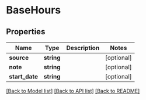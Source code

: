 # BaseHours

## Properties
Name | Type | Description | Notes
------------ | ------------- | ------------- | -------------
**source** | **string** |  | [optional] 
**note** | **string** |  | [optional] 
**start_date** | **string** |  | [optional] 

[[Back to Model list]](../README.md#documentation-for-models) [[Back to API list]](../README.md#documentation-for-api-endpoints) [[Back to README]](../README.md)


